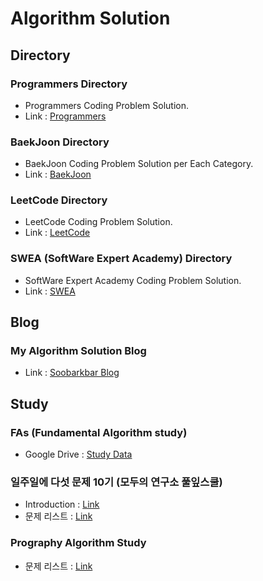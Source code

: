 # Algorithm Solution

## Directory

### Programmers Directory
- Programmers Coding Problem Solution.  
- Link : [Programmers](https://programmers.co.kr/learn/challenges)

### BaekJoon Directory
- BaekJoon Coding Problem Solution per Each Category.  
- Link : [BaekJoon](https://www.acmicpc.net/)

### LeetCode Directory
- LeetCode Coding Problem Solution.
- Link : [LeetCode](https://leetcode.com/)

### SWEA (SoftWare Expert Academy) Directory
- SoftWare Expert Academy Coding Problem Solution.
- Link : [SWEA](https://swexpertacademy.com/main/main.do)
  
## Blog
### My Algorithm Solution Blog
- Link : [Soobarkbar Blog](https://soobarkbar.tistory.com/category/Algorithm)
  
## Study
### FAs (Fundamental Algorithm study)
- Google Drive : [Study Data](https://docs.google.com/spreadsheets/d/1kCBttUab8avjl79hWdkAJKsj28cy7K3siyC3kuQwgbw/edit#gid=608074573)

### 일주일에 다섯 문제 10기 (모두의 연구소 풀잎스쿨)
- Introduction : [Link](https://home.modulabs.co.kr/product/a-week-five-questions/)
- 문제 리스트 : [Link](https://docs.google.com/spreadsheets/d/1u5rXhoHpvc1IjI2aonndvyEzTkJ8JN2Jitiie2vDkPw/edit#gid=0)

### Prography Algorithm Study
- 문제 리스트 : [Link](https://docs.google.com/spreadsheets/d/19qrkHvZPDxogTZF9mLFWQMc1VffeZZVPJmt0PDksNCU/edit#gid=0)
